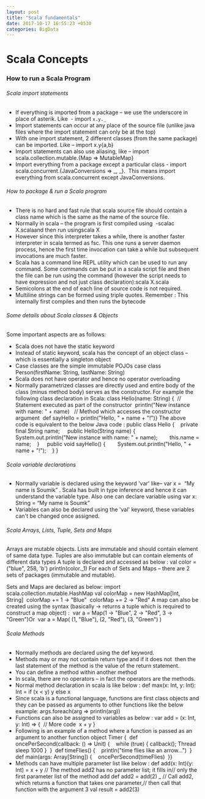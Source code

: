 ```yaml
---
layout: post
title: "Scala fundamentals"
date: 2017-10-17 16:55:23 +0530
categories: BigData
---
```


# Scala Concepts

### How to run a Scala Program

###### Scala import statements
* If everything is imported from a package – we use the underscore in place of asterik. Like  - import `x.y._`
* Import statements can occur at any place of the source file (unlike java files where the import statement can only be at the top)
* With one import statement, 2 different classes (from the same package) can be imported. Like – import x.y{a,b}
* Import statements can also use aliasing, like – import scala.collection.mutable.{Map => MutableMap}
* Import everything from a package except a particular class - import scala.concurrent.{JavaConversions => _, _}.  This means import everything from scala.concurrent except JavaConversions.

###### How to package & run a Scala program
* There is no hard and fast rule that scala source file should contain a class name which is the same as the name of the source file.
* Normally in scala – the program is first compiled using  -scalac X.scalaand then run usingscala X
* However since this interpreter takes a while, there is another faster interpreter in scala termed as fsc. This one runs a server daemon process, hence the first time invocation can take a while but subsequent invocations are much faster.
* Scala has a command line REPL utility which can be used to run any command. Some commands can be put in a scala script file and then the file can be run using the command (however the script needs to have expression and not just class declaration):scala X.scala
* Semicolons at the end of each line of source code is not required.
* Multiline strings can be formed using triple quotes. 
Remember : This internally first compiles and then runs the bytecode

###### Some details about Scala classes & Objects

Some important aspects are as follows:
* Scala does not have the static keyword
* Instead of static keyword, scala has the concept of an object class – which is essentially a singleton object 
* Case classes are the simple immutable POJOs
    case class Person(firstName: String, lastName: String)
* Scala does not have operator and hence no operator overloading
* Normally parametrized classes are directly used and entire body of the class (minus method body) serves as the constructor.
For example the following class declaration in Scala:
    class Hello(name: String) {  
      // Statement executed as part of the constructor  
      println("New instance with name: " + name)   // Method which accesses the constructor argument  
      def sayHello = println("Hello, " + name + "!")}
The above code is equivalent to the below Java code :
    public class Hello {    
      private final String name;     
      public Hello(String name) {        
        System.out.println("New instance with name: " + name);        
        this.name = name;    
        }     
        public void sayHello() {        
          System.out.println("Hello, " + name + "!");    
         }
      }


###### Scala variable declarations

* Normally variable is declared using the keyword 'var' like– var x =  “My name is Soumik” . Scala has built in type inference and hence it can understand the variable type. Also one can declare variable using var x: String = “My name is Soumk”
* Variables can also be declared using the 'val' keyword, these variables can't be changed once assigned.

###### Scala Arrays, Lists, Tuple, Sets and Maps 

Arrays are mutable objects.
Lists are immutable and should contain element of same data type.
Tuples are also immutable but can contain elements of  different data types
A tuple is declared and accessed as below :
  val color = ("blue", 258, 'b') println(color._1)
  For each of Sets and Maps – there are 2 sets of packages (immutable and mutable). 
  
  Sets and Maps are declared as below:
    import scala.collection.mutable.HashMap
    val colorMap = new HashMap[Int, String] 
    colorMap += 1 -> "Blue" 
    colorMap += 2 -> "Red"
 A map can also be created using the syntax (basically → returns a tuple which is required to construct a map object) : 
 var a = Map(1 -> "Blue", 2 -> "Red", 3 -> "Green")Or
 var a = Map( (1, "Blue"), (2, "Red"), (3, "Green") )

###### Scala Methods

* Normally methods are declared using the def keyword.
* Methods may or may not contain return type and if it does not  then the last statement of the method is the value of the return statement.
* You can define a method within another method
* In scala, there are no operators – in fact the operators are the methods.
* Normal method declaration in scala is like below :
    def max(x: Int, y: Int): Int = if (x < y) y else x
* Since scala is a functional language, functions are first class objects and they can be passed as arguments to other functions like the below example:
    args.foreach(arg => println(arg))
* Functions can also be assigned to variables as below :
  var add = (x: Int, y: Int) => {  // More code  x + y }
 * Following is an example of a method where a function is passed as an argument to another function 
    object Timer {  def oncePerSecond(callback: () => Unit) 
      {    while (true) { callback(); Thread sleep 1000 }  }  
    def timeFlies() {    println("time flies like an arrow...")  }  
    def main(args: Array[String]) {    oncePerSecond(timeFlies)  }}
* Methods can have multiple parameter list like below :
    def add(x: Int)(y: Int) = x + y
// The method add2 has no parameter list; it fills in// only the first parameter list of the method add
    def add2 = add(2) _
// Call add2, which returns a function that takes one parameter,// then call that function with the argument 3
    val result = add2(3)
